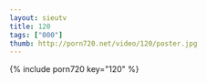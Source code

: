 ```yaml
--- 
layout: sieutv
title: 120
tags: ["000"]
thumb: http://porn720.net/video/120/poster.jpg
---
```

{% include porn720 key="120" %} 
